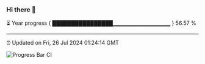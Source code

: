 ### Hi there 👋

⏳ Year progress { ████████████████▁▁▁▁▁▁▁▁▁▁▁▁▁▁ } 56.57 %

---

⏰ Updated on Fri, 26 Jul 2024 01:24:14 GMT

![Progress Bar CI](https://github.com/ZhaoGui/ZhaoGui/workflows/Progress%20Bar%20CI/badge.svg)
